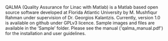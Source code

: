 QALMA (Quality Assurance for Linac with Matlab) is a Matlab based open source software developed at Florida Atlantic University by M. Mushfiqur Rahman under supervision of Dr. Georgios Kalantzis. Currently, version 1.0 is available on github under GPLv3 licence. Sample images and files are available in the ‘Sample’ folder. Please see the manual ('qalma_manual.pdf') for the installation and user guidelines. 